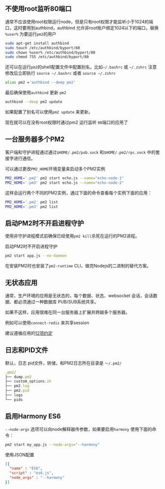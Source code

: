 ## 不使用root监听80端口

通常不应该使用root权限运行node，但是只有root权限才能监听小于1024的端口，这时要用到authbind，authbind 允许非root账户绑定1024以下的端口，替换 `%user%` 为要运行`pm2`的用户

```sh
sudo apt-get install authbind
sudo touch /etc/authbind/byport/80
sudo chown %user% /etc/authbind/byport/80
sudo chmod 755 /etc/authbind/byport/80

```

还可以在运行`pm2`的shell配置文件中配置别名，比如`~/.bashrc` 或 `~/.zshrc` 注意修改后立即执行 `source ~/.bashrc` 或者 `source ~/.zshrc`

```sh
alias pm2 ='authbind --deep pm2'
```

最后确保使用`authbind` 更新 `pm2` 
```sh
authbind --deep pm2 update
```
如果配置了别名可以使用`pm2 update` 来更新。

现在就可以在没有root权限时通过pm2 运行监听 `80`端口的应用了

## 一台服务器多个PM2

客户端和守护进程通过通过`$HOME/.pm2/pub.sock` 和`$HOME/.pm2/rpc.sock` 中的套接字进行通信。

可以通过更改`PM2_HOME`环境变量来启动多个PM2实例

```sh
PM2_HOME='.pm2' pm2 start echo.js --name="echo-node-1"
PM2_HOME='.pm3' pm2 start echo.js --name="echo-node-2"
```
这样会运行两个不同的PM2实例，通过下面的命令查看每个实例下面的应用：
```sh
PM2_HOME='.pm2' pm2 list
PM2_HOME='.pm3' pm2 list
```

## 启动PM2时不开启进程守护

使用非守护进程模式前确保已经使用`pm2 kill`杀死在运行的PM2进程。

启动PM2时不开启进程守护
```sh
pm2 start app.js --no-daemon
```

在安装PM2时也安装了`pm2-runtime` CLI，做完Nodejs的二进制的替代方案。


## 无状态应用

通常，生产环境的应用是无状态的，每个数据、状态、websocket 会话，会话数据、都必须通过一种数据库 PUB/SUB系统共享。

如果不这样，应用很难在同一台服务器上扩展并跨越多个服务器。

例如可以使用`connect-redis` 来共享session

建议遵循应用的[12项约定](https://12factor.net/zh_cn/)

## 日志和PID文件

默认，日志 pid文件，转储，和PM2日志所在目录是 `～/.pm2/`

```js
.pm2/
├── dump.pm2
├── custom_options.sh
├── pm2.log
├── pm2.pid
├── logs
└── pids

```

## 启用Harmony ES6

`--node-args` 选项可以向node解释器传参数，如果要启用`harmony` 使用下面的命令：
```sh
pm2 start my_app.js --node-args="--harmony"
```
使用JSON配置

```json
[{
  "name" : "ES6",
  "script" : "es6.js",
  "node_args" : "--harmony"
}]
```